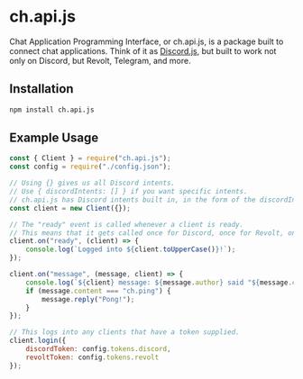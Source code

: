 # ch.api.js

Chat Application Programming Interface, or ch.api.js, is a package built to connect chat applications. Think of it as [Discord.js](https://www.npmjs.com/package/discord.js), but built to work not only on Discord, but Revolt, Telegram, and more.

## Installation

```bash
npm install ch.api.js
```

## Example Usage

```js
const { Client } = require("ch.api.js");
const config = require("./config.json");

// Using {} gives us all Discord intents.
// Use { discordIntents: [] } if you want specific intents.
// ch.api.js has Discord intents built in, in the form of the discordIntents object.
const client = new Client({});

// The "ready" event is called whenever a client is ready.
// This means that it gets called once for Discord, once for Revolt, once for Telegram, etc.
client.on("ready", (client) => {
    console.log(`Logged into ${client.toUpperCase()}!`);
});

client.on("message", (message, client) => {
    console.log(`${client} message: ${message.author} said "${message.content}"`);
    if (message.content === "ch.ping") {
        message.reply("Pong!");
    }
});

// This logs into any clients that have a token supplied.
client.login({
    discordToken: config.tokens.discord,
    revoltToken: config.tokens.revolt
});
```
